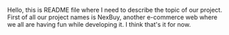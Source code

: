Hello, this is README file where I need to describe the topic of our project. 
First of all our project names is NexBuy, another e-commerce web where 
we all are having fun while developing it. 
I think that's it for now. 